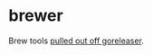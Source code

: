 # brewer

Brew tools [pulled out off goreleaser](https://github.com/goreleaser/goreleaser/tree/master/pipeline/brew).
